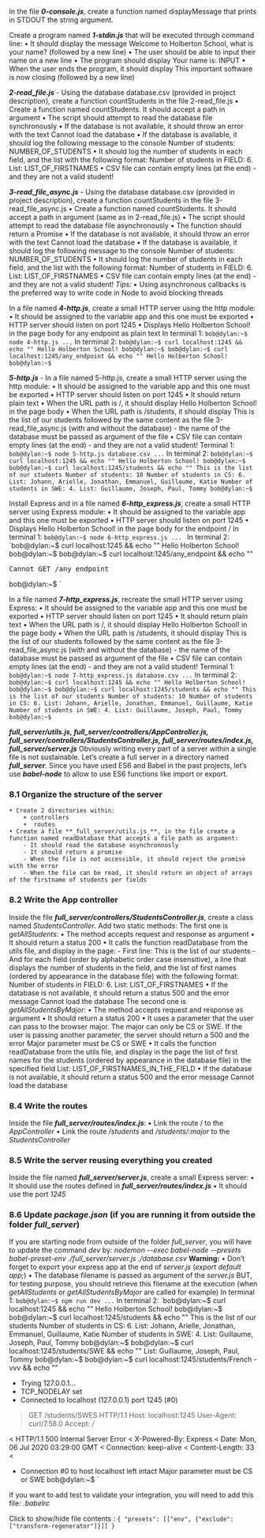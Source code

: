 In the file **_0-console.js_**, create a function named displayMessage that prints in STDOUT the string argument.

Create a program named **_1-stdin.js_** that will be executed through command line:
    • It should display the message Welcome to Holberton School, what is your name? (followed by a new line)
    • The user should be able to input their name on a new line
    • The program should display Your name is: INPUT
    • When the user ends the program, it should display This important software is now closing (followed by a new line)

**_2-read_file.js_** - Using the database database.csv (provided in project description), create a function countStudents in the file 2-read_file.js
    • Create a function named countStudents. It should accept a path in argument
    • The script should attempt to read the database file synchronously
    • If the database is not available, it should throw an error with the text Cannot load the database
    • If the database is available, it should log the following message to the console Number of students: NUMBER_OF_STUDENTS
    • It should log the number of students in each field, and the list with the following format: Number of students in FIELD: 6. List: LIST_OF_FIRSTNAMES
    • CSV file can contain empty lines (at the end) - and they are not a valid student!

**_3-read_file_async.js_** - Using the database database.csv (provided in project description), create a function countStudents in the file 3-read_file_async.js
    • Create a function named countStudents. It should accept a path in argument (same as in 2-read_file.js)
    • The script should attempt to read the database file asynchronously
    • The function should return a Promise
    • If the database is not available, it should throw an error with the text Cannot load the database
    • If the database is available, it should log the following message to the console Number of students: NUMBER_OF_STUDENTS
    • It should log the number of students in each field, and the list with the following format: Number of students in FIELD: 6. List: LIST_OF_FIRSTNAMES
    • CSV file can contain empty lines (at the end) - and they are not a valid student!
_Tips:_
    • Using asynchronous callbacks is the preferred way to write code in Node to avoid blocking threads

In a file named **_4-http.js_**, create a small HTTP server using the http module:
    • It should be assigned to the variable app and this one must be exported
    • HTTP server should listen on port 1245
    • Displays Hello Holberton School! in the page body for any endpoint as plain text
In terminal 1:
`bob@dylan:~$ node 4-http.js
...`
In terminal 2:
`bob@dylan:~$ curl localhost:1245 && echo ""
Hello Holberton School!
bob@dylan:~$
bob@dylan:~$ curl localhost:1245/any_endpoint && echo ""
Hello Holberton School!
bob@dylan:~$ `

**_5-http.js_** - In a file named 5-http.js, create a small HTTP server using the http module:
    • It should be assigned to the variable app and this one must be exported
    • HTTP server should listen on port 1245
    • It should return plain text
    • When the URL path is /, it should display Hello Holberton School! in the page body
    • When the URL path is /students, it should display This is the list of our students followed by the same content as the file 3-read_file_async.js (with and without the database) - the name of the database must be passed as argument of the file
    • CSV file can contain empty lines (at the end) - and they are not a valid student!
Terminal 1:
`bob@dylan:~$ node 5-http.js database.csv
...`
In terminal 2:
`bob@dylan:~$ curl localhost:1245 && echo ""
Hello Holberton School!
bob@dylan:~$
bob@dylan:~$ curl localhost:1245/students && echo ""
This is the list of our students
Number of students: 10
Number of students in CS: 6. List: Johann, Arielle, Jonathan, Emmanuel, Guillaume, Katie
Number of students in SWE: 4. List: Guillaume, Joseph, Paul, Tommy
bob@dylan:~$ `

Install Express and in a file named **_6-http_express.js_**, create a small HTTP server using Express module:
    • It should be assigned to the variable app and this one must be exported
    • HTTP server should listen on port 1245
    • Displays Hello Holberton School! in the page body for the endpoint /
In terminal 1:
`bob@dylan:~$ node 6-http_express.js
...
`
In terminal 2:
`bob@dylan:~$ curl localhost:1245 && echo ""
Hello Holberton School!
bob@dylan:~$
bob@dylan:~$ curl localhost:1245/any_endpoint && echo ""
<!DOCTYPE html>
<html lang="en">
<head>
<meta charset="utf-8">
<title>Error</title>
</head>
<body>
<pre>Cannot GET /any_endpoint</pre>
</body>
</html> 
bob@dylan:~$ 
`

In a file named **_7-http_express.js_**, recreate the small HTTP server using Express:
    • It should be assigned to the variable app and this one must be exported
    • HTTP server should listen on port 1245
    • It should return plain text
    • When the URL path is /, it should display Hello Holberton School! in the page body
    • When the URL path is /students, it should display This is the list of our students followed by the same content as the file 3-read_file_async.js (with and without the database) - the name of the database must be passed as argument of the file
    • CSV file can contain empty lines (at the end) - and they are not a valid student!
Terminal 1:
`bob@dylan:~$ node 7-http_express.js database.csv
...`
In terminal 2:
`bob@dylan:~$ curl localhost:1245 && echo ""
Hello Holberton School!
bob@dylan:~$
bob@dylan:~$ curl localhost:1245/students && echo ""
This is the list of our students
Number of students: 10
Number of students in CS: 6. List: Johann, Arielle, Jonathan, Emmanuel, Guillaume, Katie
Number of students in SWE: 4. List: Guillaume, Joseph, Paul, Tommy
bob@dylan:~$ `

**_full_server/utils.js, full_server/controllers/AppController.js, full_server/controllers/StudentsController.js, full_server/routes/index.js, full_server/server.js_**
Obviously writing every part of a server within a single file is not sustainable. Let’s create a full server in a directory named **_full_server_**.
Since you have used ES6 and Babel in the past projects, let’s use **_babel-node_** to allow to use ES6 functions like import or export.

### 8.1 Organize the structure of the server
    • Create 2 directories within:
        + controllers
        +  routes
    • Create a file **_full_server/utils.js_**, in the file create a function named readDatabase that accepts a file path as argument:
        - It should read the database asynchronously
        - It should return a promise
        - When the file is not accessible, it should reject the promise with the error
        - When the file can be read, it should return an object of arrays of the firstname of students per fields
### 8.2 Write the App controller
Inside the file **_full_server/controllers/StudentsController.js_**, create a class named _StudentsController_. Add two static methods:
The first one is _getAllStudents_:
    • The method accepts request and response as argument
    • It should return a status 200
    • It calls the function readDatabase from the utils file, and display in the page:
        - First line: This is the list of our students
        - And for each field (order by alphabetic order case insensitive), a line that displays the number of students in the field, and the list of first names (ordered by appearance in the database file) with the following format: Number of students in FIELD: 6. List: LIST_OF_FIRSTNAMES
    • If the database is not available, it should return a status 500 and the error message Cannot load the database
The second one is _getAllStudentsByMajor_:
    • The method accepts request and response as argument
    • It should return a status 200
    • It uses a parameter that the user can pass to the browser major. The major can only be CS or SWE. If the user is passing another parameter, the server should return a 500 and the error Major parameter must be CS or SWE
    • It calls the function readDatabase from the utils file, and display in the page the list of first names for the students (ordered by appearance in the database file) in the specified field List: LIST_OF_FIRSTNAMES_IN_THE_FIELD
    • If the database is not available, it should return a status 500 and the error message Cannot load the database
### 8.4 Write the routes
Inside the file _**full_server/routes/index.js**_:
    • Link the route / to the _AppController_
    • Link the route _/students_ and */students/:major* to the _StudentsController_
### 8.5 Write the server reusing everything you created
Inside the file named **_full_server/server.js_**, create a small Express server:
    • It should use the routes defined in **_full_server/routes/index.js_**
    • It should use the port _1245_
### 8.6 Update _package.json_ (if you are running it from outside the folder _full_server_)
If you are starting node from outside of the folder _full_server_, you will have to update the command _dev_ by: _nodemon --exec babel-node --presets babel-preset-env ./full_server/server.js ./database.csv_
**Warning:**
    • Don’t forget to export your express app at the end of _server.js_ (_export default app;_)
    • The database filename is passed as argument of the _server.js_ BUT, for testing purpose, you should retrieve this filename at the execution (when _getAllStudents_ or _getAllStudentsByMajor_ are called for example)
In terminal 1:
`bob@dylan:~$ npm run dev
...`
In terminal 2:
`bob@dylan:~$ curl localhost:1245 && echo ""
Hello Holberton School!
bob@dylan:~$
bob@dylan:~$ curl localhost:1245/students && echo ""
This is the list of our students
Number of students in CS: 6. List: Johann, Arielle, Jonathan, Emmanuel, Guillaume, Katie
Number of students in SWE: 4. List: Guillaume, Joseph, Paul, Tommy
bob@dylan:~$
bob@dylan:~$ curl localhost:1245/students/SWE && echo ""
List: Guillaume, Joseph, Paul, Tommy
bob@dylan:~$
bob@dylan:~$ curl localhost:1245/students/French -vvv && echo ""
*   Trying 127.0.0.1...
* TCP_NODELAY set
* Connected to localhost (127.0.0.1) port 1245 (#0)
> GET /students/SWES HTTP/1.1
> Host: localhost:1245
> User-Agent: curl/7.58.0
> Accept: */*
>
< HTTP/1.1 500 Internal Server Error
< X-Powered-By: Express
< Date: Mon, 06 Jul 2020 03:29:00 GMT
< Connection: keep-alive
< Content-Length: 33
<
* Connection #0 to host localhost left intact
  Major parameter must be CS or SWE
  bob@dylan:~$ `

If you want to add test to validate your integration, you will need to add this file: _.babelrc_

Click to show/hide file contents :
`
{
"presets": [["env", {"exclude": ["transform-regenerator"]}]]
}
`